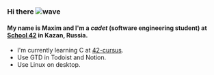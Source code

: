 ### Hi there ![wave](https://github.githubassets.com/images/icons/emoji/unicode/1f44b.png)

#### My name is Maxim and I'm a *cadet* (software engineering student) at [School 42](https://42.fr/) in Kazan, Russia.

- I'm currently learning C at [42-cursus](https://github.com/maximmihin/42-cursus).
- Use GTD in Todoist and Notion.
- Use Linux on desktop.

